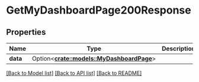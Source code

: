 # GetMyDashboardPage200Response

## Properties

Name | Type | Description | Notes
------------ | ------------- | ------------- | -------------
**data** | Option<[**crate::models::MyDashboardPage**](MyDashboardPage.md)> |  | [optional]

[[Back to Model list]](../README.md#documentation-for-models) [[Back to API list]](../README.md#documentation-for-api-endpoints) [[Back to README]](../README.md)


